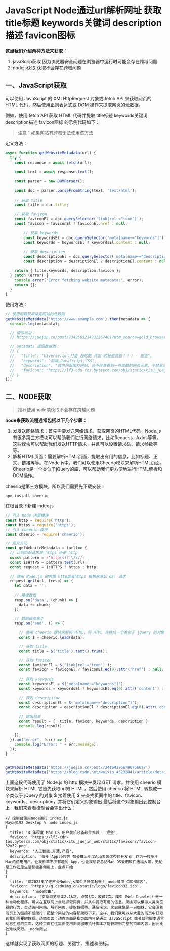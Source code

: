 # JavaScript Node通过url解析网址 获取 title标题 keywords关键词 description描述 favicon图标



**这里我们介绍两种方法来获取：**

1. javaScrip获取 因为浏览器安全问题在浏览器中运行时可能会存在跨域问题
2. nodejs获取 获取不会存在跨域问题


## 一、JavaScript获取

可以使用 JavaScript 的 XMLHttpRequest 对象或 fetch API 来获取网页的 HTML 代码，然后使用正则表达式或 DOM 操作来提取网页的元数据。

例如，使用 fetch API 获取 HTML 代码并提取 title标题 keywords关键词 description描述 favicon图标 的示例代码如下：

> 注意：如果网站有跨域无法使用该方法


定义方法：
```javascript
async function getWebsiteMetadata(url) {
  try {
    const response = await fetch(url);
		
    const text = await response.text();
		
    const parser = new DOMParser();
		
    const doc = parser.parseFromString(text, 'text/html');
 
    // 获取 title
    const title = doc.title;
 
    // 获取 favicon
    const faviconEl = doc.querySelector('link[rel~="icon"]');
    const favicon = faviconEl ? faviconEl.href : null;
		
		// 获取 keywords
		const keywordsEl = doc.querySelector('meta[name~="keywords"]');
		const keywords = keywordsEl ? keywordsEl.content : null;
		
		// 获取 description
		const descriptionEl = doc.querySelector('meta[name~="description"]');
		const description = descriptionEl ? descriptionEl.content : null;
 
    return { title,keywords, description,favicon };
  } catch (error) {
    console.error('Error fetching website metadata:', error);
    return {};
  }
}
```

使用方法：
```javascript
// 使用函数获取指定网站的元数据
getWebsiteMetadata('https://www.example.com').then(metadata => {
  console.log(metadata);

  // 请求地址：
  // https://juejin.cn/post/7349561234932367401?utm_source=gold_browser_extension

  // metadata 返回数据为：
  // {
  //   "title": "Uiverse.io：打造 超炫酷 界面 的秘密武器！！！ - 掘金",
  //   "keywords": "前端,JavaScript,CSS",
  //   "description": "偶尔闲逛国外网站，会不经意看到一些炫酷的网页元素，不禁呆呆的观察一会，相信你也遇到过吧，特别是新颖炫酷的界面元素，那么我们如何实现这些炫酷的效果的呢？ 如果你特别精通 css 的话, 可能这些实现起来",
  //   "favicon": "https://lf3-cdn-tos.bytescm.com/obj/static/xitu_juejin_web/static/favicons/favicon-32x32.png"
  // }
});
```

## 二、NODE获取

> 推荐使用node端获取不会存在跨越问题

**node来获取流程通常包括以下几个步骤：**
1. 发发送网络请求：首先需要发送网络请求，获取网页的HTML代码。Node.js有很多第三方模块可以帮助我们进行网络请求，比如Request、Axios等等。这些模块可以帮助我们发送HTTP请求，并且可以设置请求头、请求参数等等。
2. 解析HTML页面：需要解析HTML页面，提取出有用的信息，比如标题、正文、链接等等。在Node.js中，我们可以使用Cheerio模块来解析HTML页面。Cheerio是一个类似于jQuery的库，可以帮助我们更方便地进行HTML解析和DOM操作。

cheerio是第三方模块，所以我们需要先下载安装：
```shell
npm install cheerio
```

在根目录下新建 index.js
```javascript
// 引入 node 内置模块
const http = require('http');
const https = require('https');
// 引入 cheerio 模块
const cheerio = require('cheerio');

// 定义方法
const getWebsiteMetadata = (url)=> {
  // 正则匹配请求是 https 还是 http
  const pattern = /^http(s)?:\/\//;
  const isHTTPS = pattern.test(url);
  const request = isHTTPS ? https : http;
  
  // 使用 Node.js 的内置 http或者https 模块来发起 GET 请求
  request.get(url, (resp) => {
    let data = '';
   
    // 接收数据
    resp.on('data', (chunk) => {
      data += chunk;
    });
   
    // 数据接收完毕
    resp.on('end', () => {

      // 使用 cheerio 模块来解析 HTML，将 HTML 转换成一个类似于 jQuery 的对象 $
      const $ = cheerio.load(data);

      // 获取 title
      const title = $('title').text().trim();

      // 获取 favicon
      const faviconEl = $('link[rel~="icon"]');
      const favicon = faviconEl ? faviconEl.eq(0).attr('href') : null;
      
      // 获取 keywords
      const keywordsEl = $('meta[name~="keywords"]');
      const keywords = keywordsEl ? keywordsEl.eq(0).attr('content') : null;
      
      // 获取 description
      const descriptionEl = $('meta[name~="description"]');
      const description = descriptionEl ? descriptionEl.eq(0).attr('content') : null;

      // 输出结果
      const result = {  title, favicon, keywords, description }
      console.log(result)

    });
  }).on("error", (err) => {
    console.log("Error: " + err.message);
  });
}


getWebsiteMetadata('https://juejin.cn/post/7341642966790766627')
getWebsiteMetadata('https://blog.csdn.net/weixin_46232841/article/details/131984150')

```

上面这段代码使用了 Node.js 的 http 模块来发起 GET 请求，并使用 cheerio 模块来解析 HTML
它首先获取url的 HTML，然后使用 cheerio 将 HTML 转换成一个类似于 jQuery 的对象 $
接着使用 $ 来查找页面中的 title、favicon、keywords、description，并将它们定义对象输出
最后将这个对象输出到控制台上，我们来看看控制台会输出什么：

```shell
// 控制台使用node运行 index.js 
Maya@192 Desktop % node index.js
{
  title: '4 年深度 Mac OS 用户装机必备软件推荐 - 掘金',
  favicon: 'https://lf3-cdn-tos.bytescm.com/obj/static/xitu_juejin_web/static/favicons/favicon-32x32.png',
  keywords: '人工智能,开源,产品',
  description: '每年 Apple官方 都会推出年度App表彰优秀的开发者，作为一枚多年Mac的使用用户，让我种草不少有趣的 App，也让我想要总结Mac OS爱用软件造福大家，无论是工作还是生活都能高频用上，盘点开始'
}
{
  title: '都2023年了还不会Node.js爬虫？快学起来！_node爬虫-CSDN博客',
  favicon: 'https://g.csdnimg.cn/static/logo/favicon32.ico',
  keywords: 'node爬虫',
  description: '文章浏览阅读2.1k次，点赞3次，收藏7次。爬虫（Web Crawler）是一种自动化程序，可以在互联网上自动抓取网页，并从中提取有用的信息。爬虫可以模拟人类浏览器的行为，自动访问网站、解析网页、提取数据等。通俗来说，爬虫就像是一只蜘蛛，它会沿着网页上的链接不断爬行，把整个网站的内容都爬取下来。这样，我们就可以从大量的网页中获取到我们需要的数据。动态页面：动态页面是指页面内容是通过 JavaScript 或者其他脚本语言动态生成的页面，这种页面往往需要使用浏览器来执行脚本才能获取到完整的页面内容，因此比较难以爬取。_node爬虫'
}
```

这样就实现了获取网页的标题、关键字、描述和图标。